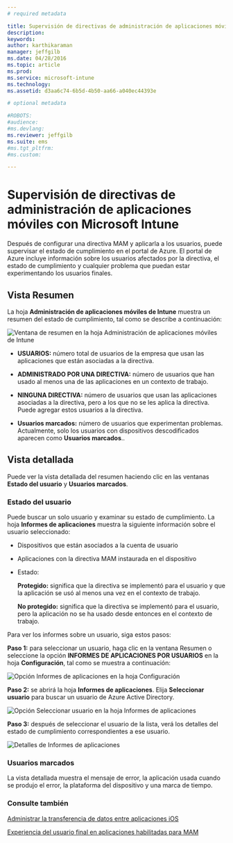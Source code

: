 ```yaml
---
# required metadata

title: Supervisión de directivas de administración de aplicaciones móviles con Microsoft Intune | Microsoft Intune
description:
keywords:
author: karthikaraman
manager: jeffgilb
ms.date: 04/28/2016
ms.topic: article
ms.prod:
ms.service: microsoft-intune
ms.technology:
ms.assetid: d3aa6c74-6b5d-4b50-aa66-a040ec44393e

# optional metadata

#ROBOTS:
#audience:
#ms.devlang:
ms.reviewer: jeffgilb
ms.suite: ems
#ms.tgt_pltfrm:
#ms.custom:

---
```


# Supervisión de directivas de administración de aplicaciones móviles con Microsoft Intune
Después de configurar una directiva MAM y aplicarla a los usuarios, puede supervisar el estado de cumplimiento en el portal de Azure. El portal de Azure incluye información sobre los usuarios afectados por la directiva, el estado de cumplimiento y cualquier problema que puedan estar experimentando los usuarios finales.
## Vista Resumen
La hoja **Administración de aplicaciones móviles de Intune** muestra un resumen del estado de cumplimiento, tal como se describe a continuación:


![Ventana de resumen en la hoja Administración de aplicaciones móviles de Intune](../media/mam-azure-portal-user-status-summary.png)

-   **USUARIOS:** número total de usuarios de la empresa que usan las aplicaciones que están asociadas a la directiva.

-   **ADMINISTRADO POR UNA DIRECTIVA:** número de usuarios que han usado al menos una de las aplicaciones en un contexto de trabajo.

-   **NINGUNA DIRECTIVA:** número de usuarios que usan las aplicaciones asociadas a la directiva, pero a los que no se les aplica la directiva.  Puede agregar estos usuarios a la directiva.

- **Usuarios marcados:** número de usuarios que experimentan problemas. Actualmente, solo los usuarios con dispositivos descodificados aparecen como **Usuarios marcados**..


## Vista detallada
Puede ver la vista detallada del resumen haciendo clic en las ventanas **Estado del usuario** y **Usuarios marcados**.

### Estado del usuario
Puede buscar un solo usuario y examinar su estado de cumplimiento. La hoja **Informes de aplicaciones** muestra la siguiente información sobre el usuario seleccionado:
- Dispositivos que están asociados a la cuenta de usuario
- Aplicaciones con la directiva MAM instaurada en el dispositivo
- Estado:

  **Protegido:** significa que la directiva se implementó para el usuario y que la aplicación se usó al menos una vez en el contexto de trabajo.

  **No protegido:** significa que la directiva se implementó para el usuario, pero la aplicación no se ha usado desde entonces en el contexto de trabajo.

Para ver los informes sobre un usuario, siga estos pasos:

**Paso 1:** para seleccionar un usuario, haga clic en la ventana Resumen o seleccione la opción **INFORMES DE APLICACIONES POR USUARIOS** en la hoja **Configuración**, tal como se muestra a continuación:

![Opción Informes de aplicaciones en la hoja Configuración](../media/mam-azure-portal-app-reporting-by-user-settings-blade.png)

**Paso 2:** se abrirá la hoja **Informes de aplicaciones**. Elija **Seleccionar usuario** para buscar un usuario de Azure Active Directory.

![Opción Seleccionar usuario en la hoja Informes de aplicaciones](../media/mam-azure-portal-app-reporting-select-user.png)

**Paso 3:** después de seleccionar el usuario de la lista, verá los detalles del estado de cumplimiento correspondientes a ese usuario.

![Detalles de Informes de aplicaciones](../media/mam-azure-portal-app-reporting-by-user.png)
### Usuarios marcados
La vista detallada muestra el mensaje de error, la aplicación usada cuando se produjo el error, la plataforma del dispositivo y una marca de tiempo.  

### Consulte también
[Administrar la transferencia de datos entre aplicaciones iOS](manage-data-transfer-between-ios-apps-with-microsoft-intune.md)

[Experiencia del usuario final en aplicaciones habilitadas para MAM](end-user-experience-for-mam-enabled-apps-with-microsoft-intune.md)


<!--HONumber=May16_HO1-->


